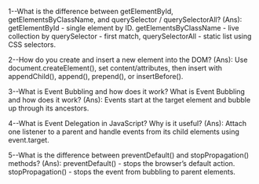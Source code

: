 1--What is the difference between getElementById, getElementsByClassName, and querySelector / querySelectorAll?
(Ans): getElementById - single element by ID.
          getElementsByClassName - live collection by 
          querySelector - first match, 
          querySelectorAll - static list using CSS selectors.

2--How do you create and insert a new element into the DOM?
(Ans): Use document.createElement(), set content/attributes, then insert with appendChild(),   append(), prepend(), or insertBefore().


3--What is Event Bubbling and how does it work? What is Event Bubbling and how does it work?
(Ans): Events start at the target element and bubble up through its ancestors.


4--What is Event Delegation in JavaScript? Why is it useful?
(Ans): Attach one listener to a parent and handle events from its child elements using event.target.


5--What is the difference between preventDefault() and stopPropagation() methods?
(Ans): preventDefault() - stops the browser’s default action.
           stopPropagation() - stops the event from bubbling to parent elements.
